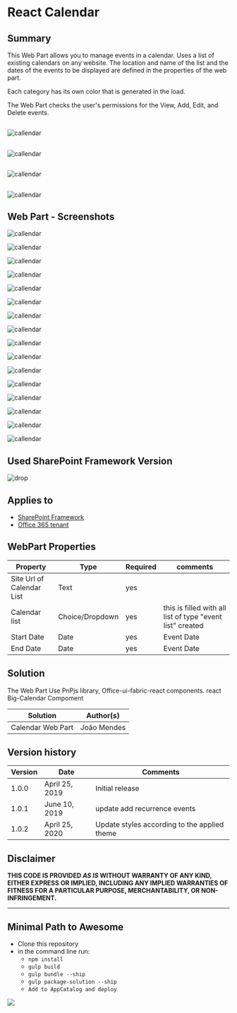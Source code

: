 # React Calendar

## Summary
This Web Part allows you to manage events in a calendar. 
Uses a list of existing calendars on any website.
The location and name of the list and the dates of the events to be displayed are defined in the properties of the web part.

Each category has its own color that is generated in the load.

The Web Part checks the user's permissions for the View, Add, Edit, and Delete events.




##  
![callendar](/samples/react-calendar/assets/animatevideo.gif) 


##  
![callendar](/samples/react-calendar/assets/weekly_moderncalendar.gif) 

##  
![callendar](/samples/react-calendar/assets/modercalendar_monthly.gif) 

##  
![callendar](/samples/react-calendar/assets/moderncalendar_yearly.gif) 

 


##  Web Part  - Screenshots

![callendar](/samples/react-calendar/assets/calendar_teams.jpg)

![callendar](/samples/react-calendar/assets/calendar_teams2.jpg)

![callendar](/samples/react-calendar/assets/screen1.png)


![callendar](/samples/react-calendar/assets/screen1.0.png)


![callendar](/samples/react-calendar/assets/screen1.1.png)


![callendar](/samples/react-calendar/assets/screen1.2.png)


![callendar](/samples/react-calendar/assets/screen1.3.png)


![callendar](/samples/react-calendar/assets/screen1.4.png)


![callendar](/samples/react-calendar/assets/screen2.png)



![callendar](/samples/react-calendar/assets/screen3.png)



![callendar](/samples/react-calendar/assets/screen4.png)



![callendar](/samples/react-calendar/assets/screen5.png)


![callendar](/samples/react-calendar/assets/screen6.png)


![callendar](/samples/react-calendar/assets/screen7.png)


![callendar](/samples/react-calendar/assets/screen8.png)



![callendar](/samples/react-calendar/assets/screen9.png)
##   
 

 


## Used SharePoint Framework Version 
![drop](https://img.shields.io/badge/version-1.8.2-green.svg)

## Applies to

* [SharePoint Framework](https:/dev.office.com/sharepoint)
* [Office 365 tenant](https://dev.office.com/sharepoint/docs/spfx/set-up-your-development-environment)


## WebPart Properties
 
Property |Type|Required| comments
--------------------|----|--------|----------
Site Url of Calendar List | Text| yes|
Calendar list| Choice/Dropdown | yes|  this is filled with all list of  type "event list" created
Start Date | Date | yes | Event Date 
End Date| Date| yes | Event Date
 

## Solution
The Web Part Use PnPjs library, Office-ui-fabric-react components. react Big-Calendar Compoment

Solution|Author(s)
--------|---------
Calendar  Web Part|João Mendes

## Version history

Version|Date|Comments
-------|----|--------
1.0.0|April 25, 2019|Initial release
1.0.1|June 10, 2019|update add recurrence events
1.0.2|April 25, 2020|Update styles according to the applied theme

## Disclaimer
**THIS CODE IS PROVIDED *AS IS* WITHOUT WARRANTY OF ANY KIND, EITHER EXPRESS OR IMPLIED, INCLUDING ANY IMPLIED WARRANTIES OF FITNESS FOR A PARTICULAR PURPOSE, MERCHANTABILITY, OR NON-INFRINGEMENT.**

---

## Minimal Path to Awesome

- Clone this repository
- in the command line run:
  - `npm install`
  - `gulp build`
  - `gulp bundle --ship`
  - `gulp package-solution --ship`
  - `Add to AppCatalog and deploy`




<img src="https://telemetry.sharepointpnp.com/sp-dev-fx-webparts/samples/react-calendar" />
